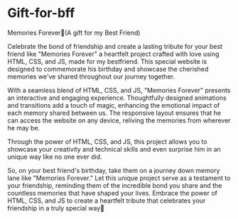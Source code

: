 # Gift-for-bff
Memories Forever🥺(A gift for my Best Friend)

Celebrate the bond of friendship and create a lasting tribute for your best friend like "Memories Forever" a heartfelt project crafted with love using HTML, CSS, and JS, made for my bestfriend. This special website is designed to commemorate his birthday and showcase the cherished memories we've shared throughout our journey together.

With a seamless blend of HTML, CSS, and JS, "Memories Forever" presents an interactive and engaging experience. Thoughtfully designed animations and transitions add a touch of magic, enhancing the emotional impact of each memory shared between us. The responsive layout ensures that he can access the website on any device, reliving the memories from wherever he may be.

Through the power of HTML, CSS, and JS, this project allows you to showcase your creativity and technical skills and even surprise him in an unique way like no one ever did.

So, on your best friend's birthday, take them on a journey down memory lane like "Memories Forever." Let this unique project serve as a testament to your friendship, reminding them of the incredible bond you share and the countless memories that have shaped your lives. Embrace the power of HTML, CSS, and JS to create a heartfelt tribute that celebrates your friendship in a truly special way💖
